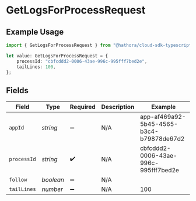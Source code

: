 # GetLogsForProcessRequest

## Example Usage

```typescript
import { GetLogsForProcessRequest } from "@hathora/cloud-sdk-typescript/models/operations";

let value: GetLogsForProcessRequest = {
    processId: "cbfcddd2-0006-43ae-996c-995fff7bed2e",
    tailLines: 100,
};
```

## Fields

| Field                                    | Type                                     | Required                                 | Description                              | Example                                  |
| ---------------------------------------- | ---------------------------------------- | ---------------------------------------- | ---------------------------------------- | ---------------------------------------- |
| `appId`                                  | *string*                                 | :heavy_minus_sign:                       | N/A                                      | app-af469a92-5b45-4565-b3c4-b79878de67d2 |
| `processId`                              | *string*                                 | :heavy_check_mark:                       | N/A                                      | cbfcddd2-0006-43ae-996c-995fff7bed2e     |
| `follow`                                 | *boolean*                                | :heavy_minus_sign:                       | N/A                                      |                                          |
| `tailLines`                              | *number*                                 | :heavy_minus_sign:                       | N/A                                      | 100                                      |